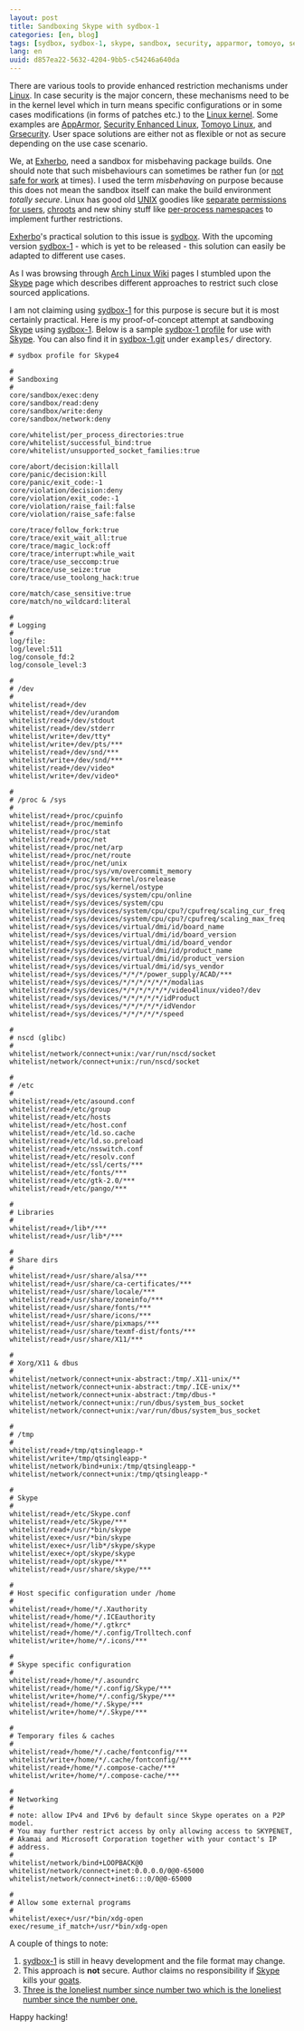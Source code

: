 ```yaml
---
layout: post
title: Sandboxing Skype with sydbox-1
categories: [en, blog]
tags: [sydbox, sydbox-1, skype, sandbox, security, apparmor, tomoyo, selinux, grsecurity, exherbo, arch]
lang: en
uuid: d857ea22-5632-4204-9bb5-c54246a640da
---
```


There are various tools to provide enhanced restriction mechanisms under
[Linux][linux]. In case security is the major concern, these mechanisms need to
be in the kernel level which in turn means specific configurations or in some
cases modifications (in forms of patches etc.) to the [Linux kernel][linux].
Some examples are [AppArmor][apparmor], [Security Enhanced Linux][selinux],
[Tomoyo Linux][tomoyo], and [Grsecurity][grsec]. User space solutions are
either not as flexible or not as secure depending on the use case scenario.

We, at [Exherbo][exherbo], need a sandbox for misbehaving package builds.  One
should note that such misbehaviours can sometimes be rather fun (or [not safe
for work][nsfw] at times). I used the term *misbehaving* on purpose because
this does not mean the sandbox itself can make the build environment *totally
secure*. Linux has good old [UNIX][unix] goodies like [separate permissions for
users][privsep], [chroots][chroot] and new shiny stuff like [per-process
namespaces][namespaces] to implement further restrictions.

[Exherbo][exherbo]'s practical solution to this issue is [sydbox][sydbox-1]. With
the upcoming version [sydbox-1][sydbox-1] - which is yet to be released - this
solution can easily be adapted to different use cases.

As I was browsing through [Arch Linux Wiki][archwiki] pages I stumbled upon the
[Skype][skype-arch] page which describes different approaches to restrict such
close sourced applications.

I am not claiming using [sydbox-1][sydbox-1] for this purpose is secure but it
is most certainly practical. Here is my proof-of-concept attempt at sandboxing
[Skype][skype] using [sydbox-1][sydbox-1]. Below is a sample
[sydbox-1 profile][skype-profile] for use with [Skype][skype]. You can also
find it in [sydbox-1.git][sydbox-1.git] under <tt>examples/</tt> directory.

    # sydbox profile for Skype4

    #
    # Sandboxing
    #
    core/sandbox/exec:deny
    core/sandbox/read:deny
    core/sandbox/write:deny
    core/sandbox/network:deny

    core/whitelist/per_process_directories:true
    core/whitelist/successful_bind:true
    core/whitelist/unsupported_socket_families:true

    core/abort/decision:killall
    core/panic/decision:kill
    core/panic/exit_code:-1
    core/violation/decision:deny
    core/violation/exit_code:-1
    core/violation/raise_fail:false
    core/violation/raise_safe:false

    core/trace/follow_fork:true
    core/trace/exit_wait_all:true
    core/trace/magic_lock:off
    core/trace/interrupt:while_wait
    core/trace/use_seccomp:true
    core/trace/use_seize:true
    core/trace/use_toolong_hack:true

    core/match/case_sensitive:true
    core/match/no_wildcard:literal

    #
    # Logging
    #
    log/file:
    log/level:511
    log/console_fd:2
    log/console_level:3

    #
    # /dev
    #
    whitelist/read+/dev
    whitelist/read+/dev/urandom
    whitelist/read+/dev/stdout
    whitelist/read+/dev/stderr
    whitelist/write+/dev/tty*
    whitelist/write+/dev/pts/***
    whitelist/read+/dev/snd/***
    whitelist/write+/dev/snd/***
    whitelist/read+/dev/video*
    whitelist/write+/dev/video*

    #
    # /proc & /sys
    #
    whitelist/read+/proc/cpuinfo
    whitelist/read+/proc/meminfo
    whitelist/read+/proc/stat
    whitelist/read+/proc/net
    whitelist/read+/proc/net/arp
    whitelist/read+/proc/net/route
    whitelist/read+/proc/net/unix
    whitelist/read+/proc/sys/vm/overcommit_memory
    whitelist/read+/proc/sys/kernel/osrelease
    whitelist/read+/proc/sys/kernel/ostype
    whitelist/read+/sys/devices/system/cpu/online
    whitelist/read+/sys/devices/system/cpu
    whitelist/read+/sys/devices/system/cpu/cpu?/cpufreq/scaling_cur_freq
    whitelist/read+/sys/devices/system/cpu/cpu?/cpufreq/scaling_max_freq
    whitelist/read+/sys/devices/virtual/dmi/id/board_name
    whitelist/read+/sys/devices/virtual/dmi/id/board_version
    whitelist/read+/sys/devices/virtual/dmi/id/board_vendor
    whitelist/read+/sys/devices/virtual/dmi/id/product_name
    whitelist/read+/sys/devices/virtual/dmi/id/product_version
    whitelist/read+/sys/devices/virtual/dmi/id/sys_vendor
    whitelist/read+/sys/devices/*/*/*/power_supply/ACAD/***
    whitelist/read+/sys/devices/*/*/*/*/*/*/modalias
    whitelist/read+/sys/devices/*/*/*/*/*/*/video4linux/video?/dev
    whitelist/read+/sys/devices/*/*/*/*/*/idProduct
    whitelist/read+/sys/devices/*/*/*/*/*/idVendor
    whitelist/read+/sys/devices/*/*/*/*/*/speed

    #
    # nscd (glibc)
    #
    whitelist/network/connect+unix:/var/run/nscd/socket
    whitelist/network/connect+unix:/run/nscd/socket

    #
    # /etc
    #
    whitelist/read+/etc/asound.conf
    whitelist/read+/etc/group
    whitelist/read+/etc/hosts
    whitelist/read+/etc/host.conf
    whitelist/read+/etc/ld.so.cache
    whitelist/read+/etc/ld.so.preload
    whitelist/read+/etc/nsswitch.conf
    whitelist/read+/etc/resolv.conf
    whitelist/read+/etc/ssl/certs/***
    whitelist/read+/etc/fonts/***
    whitelist/read+/etc/gtk-2.0/***
    whitelist/read+/etc/pango/***

    #
    # Libraries
    #
    whitelist/read+/lib*/***
    whitelist/read+/usr/lib*/***

    #
    # Share dirs
    #
    whitelist/read+/usr/share/alsa/***
    whitelist/read+/usr/share/ca-certificates/***
    whitelist/read+/usr/share/locale/***
    whitelist/read+/usr/share/zoneinfo/***
    whitelist/read+/usr/share/fonts/***
    whitelist/read+/usr/share/icons/***
    whitelist/read+/usr/share/pixmaps/***
    whitelist/read+/usr/share/texmf-dist/fonts/***
    whitelist/read+/usr/share/X11/***

    #
    # Xorg/X11 & dbus
    #
    whitelist/network/connect+unix-abstract:/tmp/.X11-unix/**
    whitelist/network/connect+unix-abstract:/tmp/.ICE-unix/**
    whitelist/network/connect+unix-abstract:/tmp/dbus-*
    whitelist/network/connect+unix:/run/dbus/system_bus_socket
    whitelist/network/connect+unix:/var/run/dbus/system_bus_socket

    #
    # /tmp
    #
    whitelist/read+/tmp/qtsingleapp-*
    whitelist/write+/tmp/qtsingleapp-*
    whitelist/network/bind+unix:/tmp/qtsingleapp-*
    whitelist/network/connect+unix:/tmp/qtsingleapp-*

    #
    # Skype
    #
    whitelist/read+/etc/Skype.conf
    whitelist/read+/etc/Skype/***
    whitelist/read+/usr/*bin/skype
    whitelist/exec+/usr/*bin/skype
    whitelist/exec+/usr/lib*/skype/skype
    whitelist/exec+/opt/skype/skype
    whitelist/read+/opt/skype/***
    whitelist/read+/usr/share/skype/***

    #
    # Host specific configuration under /home
    #
    whitelist/read+/home/*/.Xauthority
    whitelist/read+/home/*/.ICEauthority
    whitelist/read+/home/*/.gtkrc*
    whitelist/read+/home/*/.config/Trolltech.conf
    whitelist/write+/home/*/.icons/***

    #
    # Skype specific configuration
    #
    whitelist/read+/home/*/.asoundrc
    whitelist/read+/home/*/.config/Skype/***
    whitelist/write+/home/*/.config/Skype/***
    whitelist/read+/home/*/.Skype/***
    whitelist/write+/home/*/.Skype/***

    #
    # Temporary files & caches
    #
    whitelist/read+/home/*/.cache/fontconfig/***
    whitelist/write+/home/*/.cache/fontconfig/***
    whitelist/read+/home/*/.compose-cache/***
    whitelist/write+/home/*/.compose-cache/***

    #
    # Networking
    #
    # note: allow IPv4 and IPv6 by default since Skype operates on a P2P model.
    # You may further restrict access by only allowing access to SKYPENET,
    # Akamai and Microsoft Corporation together with your contact's IP
    # address.
    #
    whitelist/network/bind+LOOPBACK@0
    whitelist/network/connect+inet:0.0.0.0/0@0-65000
    whitelist/network/connect+inet6:::0/0@0-65000

    #
    # Allow some external programs
    #
    whitelist/exec+/usr/*bin/xdg-open
    exec/resume_if_match+/usr/*bin/xdg-open

A couple of things to note:

1. [sydbox-1][sydbox-1] is still in heavy development and the file format may
    change.
2. This approach is **not** secure. Author claims no responsibility if
    [Skype][skype] kills your [goats][goat].
3. [Three is the loneliest number since number two which is the loneliest number since
   the number one.][loneliest]

Happy hacking!

[apparmor]: http://wiki.apparmor.net/index.php/Main_Page
[archwiki]: https://wiki.archlinux.org/
[chroot]: http://en.wikipedia.org/wiki/Chroot
[exherbo]: http://www.exherbo.org/
[grsec]: http://grsecurity.net/
[goat]: http://dev.exherbo.org/~alip/images/goat-robs-car.jpg
[linux]: http://www.kernel.org/
[loneliest]: http://www.youtube.com/watch?v=22QYriWAF-U
[namespaces]: https://lwn.net/Articles/531114/
[nsfw]: https://bugs.gentoo.org/show_bug.cgi?id=298150
[privsep]: http://en.wikipedia.org/wiki/Privilege_separation
[selinux]: http://selinuxproject.org/
[skype]: http://www.skype.com/
[skype-arch]: https://wiki.archlinux.org/index.php/Skype
[skype-profile]: http://git.exherbo.org/sydbox-1.git/tree/examples/skype.syd-1
[sydbox-1]: http://git.exherbo.org/sydbox-1.git/
[sydbox-1.git]: git://git.exherbo.org/sydbox-1.git
[tomoyo]: http://tomoyo.sourceforge.net/
[unix]: http://en.wikipedia.org/wiki/Unix
